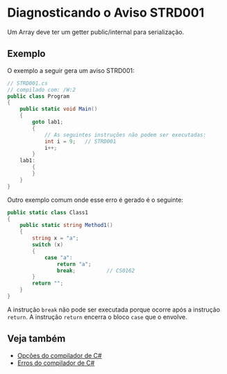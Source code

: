 # Diagnosticando o Aviso STRD001

Um Array deve ter um getter public/internal para serialização.

## Exemplo

O exemplo a seguir gera um aviso STRD001:

```csharp
// STRD001.cs
// compilado com: /W:2
public class Program
{
    public static void Main()
    {
        goto lab1;
        {
            // As seguintes instruções não podem ser executadas:
            int i = 9;   // STRD001
            i++;
        }
    lab1:
        {
        }
    }
}

```

Outro exemplo comum onde esse erro é gerado é o seguinte:

```csharp
public static class Class1
{
    public static string Method1()
    {
        string x = "a";
        switch (x)
        {
            case "a":
                return "a";
                break;          // CS0162
        }
        return "";
    }
}
```

A instrução `break` não pode ser executada porque ocorre após a instrução `return`. A instrução `return` encerra o bloco `case` que o envolve.

## Veja também

- [Opções do compilador de C#](https://learn.microsoft.com/en-us/dotnet/csharp/language-reference/compiler-options/)
- [Erros do compilador de C#](https://learn.microsoft.com/en-us/dotnet/csharp/language-reference/compiler-messages/)